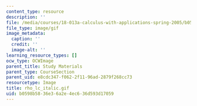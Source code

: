 ```yaml
---
content_type: resource
description: ''
file: /media/courses/18-013a-calculus-with-applications-spring-2005/b0598b5836e36a2e4ec636d593d17059_rho_lc_italic.gif
file_type: image/gif
image_metadata:
  caption: ''
  credit: ''
  image-alt: ''
learning_resource_types: []
ocw_type: OCWImage
parent_title: Study Materials
parent_type: CourseSection
parent_uid: e8cdc347-f062-2f11-96ad-2879f268cc73
resourcetype: Image
title: rho_lc_italic.gif
uid: b0598b58-36e3-6a2e-4ec6-36d593d17059
---
```

